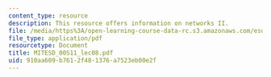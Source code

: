 ```yaml
---
content_type: resource
description: This resource offers information on networks II.
file: /media/https%3A/open-learning-course-data-rc.s3.amazonaws.com/esd-00-introduction-to-engineering-systems-spring-2011/910aa609b7612f481376a7523eb00e2f_MITESD_00S11_lec08.pdf
file_type: application/pdf
resourcetype: Document
title: MITESD_00S11_lec08.pdf
uid: 910aa609-b761-2f48-1376-a7523eb00e2f
---
```

